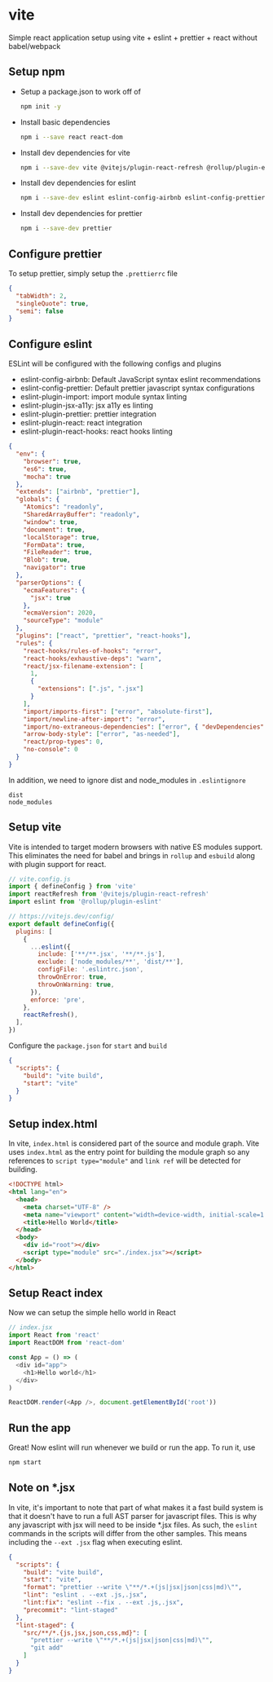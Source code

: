 # vite

Simple react application setup using vite + eslint + prettier + react without babel/webpack

## Setup npm

- Setup a package.json to work off of

  ```bash
  npm init -y
  ```

- Install basic dependencies

  ```bash
  npm i --save react react-dom
  ```

- Install dev dependencies for vite

  ```bash
  npm i --save-dev vite @vitejs/plugin-react-refresh @rollup/plugin-eslint
  ```

- Install dev dependencies for eslint

  ```bash
  npm i --save-dev eslint eslint-config-airbnb eslint-config-prettier eslint-plugin-import eslint-plugin-jsx-a11y eslint-plugin-prettier eslint-plugin-react eslint-plugin-react-hooks
  ```

- Install dev dependencies for prettier

  ```bash
  npm i --save-dev prettier
  ```

## Configure prettier

To setup prettier, simply setup the `.prettierrc` file

```json
{
  "tabWidth": 2,
  "singleQuote": true,
  "semi": false
}
```

## Configure eslint

ESLint will be configured with the following configs and plugins

- eslint-config-airbnb: Default JavaScript syntax eslint recommendations
- eslint-config-prettier: Default prettier javascript syntax configurations
- eslint-plugin-import: import module syntax linting
- eslint-plugin-jsx-a11y: jsx a11y es linting
- eslint-plugin-prettier: prettier integration
- eslint-plugin-react: react integration
- eslint-plugin-react-hooks: react hooks linting

```json
{
  "env": {
    "browser": true,
    "es6": true,
    "mocha": true
  },
  "extends": ["airbnb", "prettier"],
  "globals": {
    "Atomics": "readonly",
    "SharedArrayBuffer": "readonly",
    "window": true,
    "document": true,
    "localStorage": true,
    "FormData": true,
    "FileReader": true,
    "Blob": true,
    "navigator": true
  },
  "parserOptions": {
    "ecmaFeatures": {
      "jsx": true
    },
    "ecmaVersion": 2020,
    "sourceType": "module"
  },
  "plugins": ["react", "prettier", "react-hooks"],
  "rules": {
    "react-hooks/rules-of-hooks": "error",
    "react-hooks/exhaustive-deps": "warn",
    "react/jsx-filename-extension": [
      1,
      {
        "extensions": [".js", ".jsx"]
      }
    ],
    "import/imports-first": ["error", "absolute-first"],
    "import/newline-after-import": "error",
    "import/no-extraneous-dependencies": ["error", { "devDependencies": true }],
    "arrow-body-style": ["error", "as-needed"],
    "react/prop-types": 0,
    "no-console": 0
  }
}
```

In addition, we need to ignore dist and node_modules in `.eslintignore`

```
dist
node_modules
```

## Setup vite

Vite is intended to target modern browsers with native ES modules support. This eliminates the need for babel and brings in `rollup` and `esbuild` along with plugin support for react.

```javascript
// vite.config.js
import { defineConfig } from 'vite'
import reactRefresh from '@vitejs/plugin-react-refresh'
import eslint from '@rollup/plugin-eslint'

// https://vitejs.dev/config/
export default defineConfig({
  plugins: [
    {
      ...eslint({
        include: ['**/**.jsx', '**/**.js'],
        exclude: ['node_modules/**', 'dist/**'],
        configFile: '.eslintrc.json',
        throwOnError: true,
        throwOnWarning: true,
      }),
      enforce: 'pre',
    },
    reactRefresh(),
  ],
})
```

Configure the `package.json` for `start` and `build`

```json
{
  "scripts": {
    "build": "vite build",
    "start": "vite"
  }
}
```

## Setup index.html

In vite, `index.html` is considered part of the source and module graph. Vite uses `index.html` as the entry point for building the module graph so any references to `script type="module"` and `link ref` will be detected for building.

```html
<!DOCTYPE html>
<html lang="en">
  <head>
    <meta charset="UTF-8" />
    <meta name="viewport" content="width=device-width, initial-scale=1.0" />
    <title>Hello World</title>
  </head>
  <body>
    <div id="root"></div>
    <script type="module" src="./index.jsx"></script>
  </body>
</html>
```

## Setup React index

Now we can setup the simple hello world in React

```javascript
// index.jsx
import React from 'react'
import ReactDOM from 'react-dom'

const App = () => (
  <div id="app">
    <h1>Hello world</h1>
  </div>
)

ReactDOM.render(<App />, document.getElementById('root'))
```

## Run the app

Great! Now eslint will run whenever we build or run the app. To run it, use

```bash
npm start
```

## Note on \*.jsx

In vite, it's important to note that part of what makes it a fast build system is that it doesn't have to run a full AST parser for javascript files. This is why any javascript with jsx will need to be inside \*.jsx files. As such, the `eslint` commands in the scripts will differ from the other samples. This means including the `--ext .jsx` flag when executing eslint.

```json
{
  "scripts": {
    "build": "vite build",
    "start": "vite",
    "format": "prettier --write \"**/*.+(js|jsx|json|css|md)\"",
    "lint": "eslint . --ext .js,.jsx",
    "lint:fix": "eslint --fix . --ext .js,.jsx",
    "precommit": "lint-staged"
  },
  "lint-staged": {
    "src/**/*.{js,jsx,json,css,md}": [
      "prettier --write \"**/*.+(js|jsx|json|css|md)\"",
      "git add"
    ]
  }
}
```
